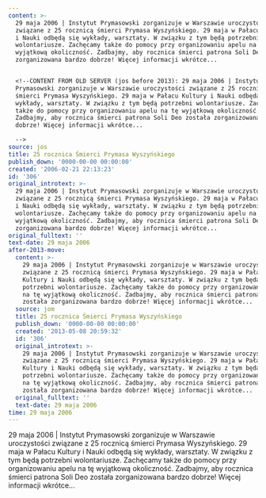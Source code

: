 ```yaml
---
content: >-
  29 maja 2006 | Instytut Prymasowski zorganizuje w Warszawie uroczystości
  związane z 25 rocznicą śmierci Prymasa Wyszyńskiego. 29 maja w Pałacu Kultury
  i Nauki odbędą się wykłady, warsztaty. W związku z tym będą potrzebni
  wolontariusze. Zachęcamy także do pomocy przy organizowaniu apelu na tę
  wyjątkową okoliczność. Zadbajmy, aby rocznica śmierci patrona Soli Deo została
  zorganizowana bardzo dobrze! Więcej informacji wkrótce...


  <!--CONTENT FROM OLD SERVER (jos before 2013): 29 maja 2006 | Instytut
  Prymasowski zorganizuje w Warszawie uroczystości związane z 25 rocznicą
  śmierci Prymasa Wyszyńskiego. 29 maja w Pałacu Kultury i Nauki odbędą się
  wykłady, warsztaty. W związku z tym będą potrzebni wolontariusze. Zachęcamy
  także do pomocy przy organizowaniu apelu na tę wyjątkową okoliczność.
  Zadbajmy, aby rocznica śmierci patrona Soli Deo została zorganizowana bardzo
  dobrze! Więcej informacji wkrótce...

  -->
source: jos
title: 25 rocznica Śmierci Prymasa Wyszyńskiego
publish_down: '0000-00-00 00:00:00'
created: '2006-02-21 22:13:23'
id: '306'
original_introtext: >-
  29 maja 2006 | Instytut Prymasowski zorganizuje w Warszawie uroczystości
  związane z 25 rocznicą śmierci Prymasa Wyszyńskiego. 29 maja w Pałacu Kultury
  i Nauki odbędą się wykłady, warsztaty. W związku z tym będą potrzebni
  wolontariusze. Zachęcamy także do pomocy przy organizowaniu apelu na tę
  wyjątkową okoliczność. Zadbajmy, aby rocznica śmierci patrona Soli Deo została
  zorganizowana bardzo dobrze! Więcej informacji wkrótce...
original_fulltext: ''
text-date: 29 maja 2006
after-2013-move:
  content: >-
    29 maja 2006 | Instytut Prymasowski zorganizuje w Warszawie uroczystości
    związane z 25 rocznicą śmierci Prymasa Wyszyńskiego. 29 maja w Pałacu
    Kultury i Nauki odbędą się wykłady, warsztaty. W związku z tym będą
    potrzebni wolontariusze. Zachęcamy także do pomocy przy organizowaniu apelu
    na tę wyjątkową okoliczność. Zadbajmy, aby rocznica śmierci patrona Soli Deo
    została zorganizowana bardzo dobrze! Więcej informacji wkrótce...
  source: jom
  title: 25 rocznica Śmierci Prymasa Wyszyńskiego
  publish_down: '0000-00-00 00:00:00'
  created: '2013-05-08 20:59:32'
  id: '306'
  original_introtext: >-
    29 maja 2006 | Instytut Prymasowski zorganizuje w Warszawie uroczystości
    związane z 25 rocznicą śmierci Prymasa Wyszyńskiego. 29 maja w Pałacu
    Kultury i Nauki odbędą się wykłady, warsztaty. W związku z tym będą
    potrzebni wolontariusze. Zachęcamy także do pomocy przy organizowaniu apelu
    na tę wyjątkową okoliczność. Zadbajmy, aby rocznica śmierci patrona Soli Deo
    została zorganizowana bardzo dobrze! Więcej informacji wkrótce...
  original_fulltext: ''
  text-date: 29 maja 2006
time: 29 maja 2006
---
```

29 maja 2006 | Instytut Prymasowski zorganizuje w Warszawie uroczystości związane z 25 rocznicą śmierci Prymasa Wyszyńskiego. 29 maja w Pałacu Kultury i Nauki odbędą się wykłady, warsztaty. W związku z tym będą potrzebni wolontariusze. Zachęcamy także do pomocy przy organizowaniu apelu na tę wyjątkową okoliczność. Zadbajmy, aby rocznica śmierci patrona Soli Deo została zorganizowana bardzo dobrze! Więcej informacji wkrótce...

<!--CONTENT FROM OLD SERVER (jos before 2013): 29 maja 2006 | Instytut Prymasowski zorganizuje w Warszawie uroczystości związane z 25 rocznicą śmierci Prymasa Wyszyńskiego. 29 maja w Pałacu Kultury i Nauki odbędą się wykłady, warsztaty. W związku z tym będą potrzebni wolontariusze. Zachęcamy także do pomocy przy organizowaniu apelu na tę wyjątkową okoliczność. Zadbajmy, aby rocznica śmierci patrona Soli Deo została zorganizowana bardzo dobrze! Więcej informacji wkrótce...
-->

<!--{{json:{"created_date":"2006-02-21 22:13:23","publish_down":"0000-00-00 00:00:00","id":"306"}}}-->